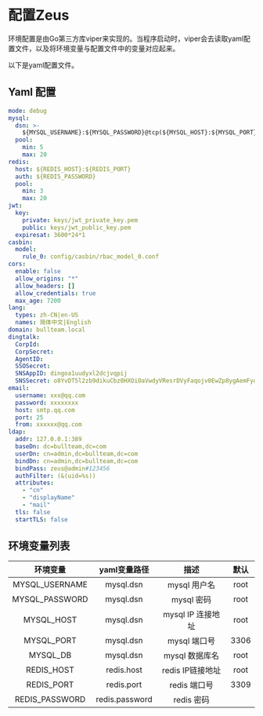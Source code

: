 # 配置Zeus

环境配置是由Go第三方库viper来实现的。当程序启动时，viper会去读取yaml配置文件，以及将环境变量与配置文件中的变量对应起来。

以下是yaml配置文件。
## Yaml 配置
```yaml
mode: debug
mysql:
  dsn: >-
    ${MYSQL_USERNAME}:${MYSQL_PASSWORD}@tcp(${MYSQL_HOST}:${MYSQL_PORT})/${MYSQL_DB}?charset=utf8&parseTime=True&loc=Local
  pool:
    min: 5
    max: 20
redis:
  host: ${REDIS_HOST}:${REDIS_PORT}
  auth: ${REDIS_PASSWORD}
  pool:
    min: 3
    max: 20
jwt:
  key:
    private: keys/jwt_private_key.pem
    public: keys/jwt_public_key.pem
  expiresat: 3600*24*1
casbin:
  model:
    rule_0: config/casbin/rbac_model_0.conf
cors:
  enable: false
  allow_origins: "*"
  allow_headers: []
  allow_credentials: true
  max_age: 7200
lang:
  types: zh-CN|en-US
  names: 简体中文|English
domain: bullteam.local
dingtalk:
  CorpId:
  CorpSecret:
  AgentID:
  SSOSecret:
  SNSAppID: dingoa1uudyxl2dcjvqpij
  SNSSecret: o8YvDT5l2zb9dikuCbz0HXOiOaVwdyVResrDVyFaqojv0EwZp8ygAemFyoSBh_lz
email:
  username: xxx@qq.com
  password: xxxxxxxx
  host: smtp.qq.com
  port: 25
  from: xxxxxx@qq.com
ldap:
  addr: 127.0.0.1:389
  baseDn: dc=bullteam,dc=com
  userDn: cn=admin,dc=bullteam,dc=com
  bindDn: cn=admin,dc=bullteam,dc=com
  bindPass: zeus@admin#123456
  authFilter: (&(uid=%s))
  attributes:
    - "cn"
    - "displayName"
    - "mail"
  tls: false
  startTLS: false
```

## 环境变量列表

| 环境变量        | yaml变量路径           | 描述  | 默认 | 
|:----------:|:---------:|:-----:|  :---------:|
|MYSQL_USERNAME | mysql.dsn | mysql 用户名 | root |
|MYSQL_PASSWORD | mysql.dsn | mysql 密码 | root |
|MYSQL_HOST | mysql.dsn | mysql IP 连接地址 | root |
|MYSQL_PORT | mysql.dsn | mysql 端口号 | 3306 |
|MYSQL_DB | mysql.dsn | mysql 数据库名 | root |
|REDIS_HOST | redis.host | redis IP链接地址 | root |
|REDIS_PORT | redis.port | redis 端口号 |  3309|
|REDIS_PASSWORD | redis.password | redis 密码 |  |
